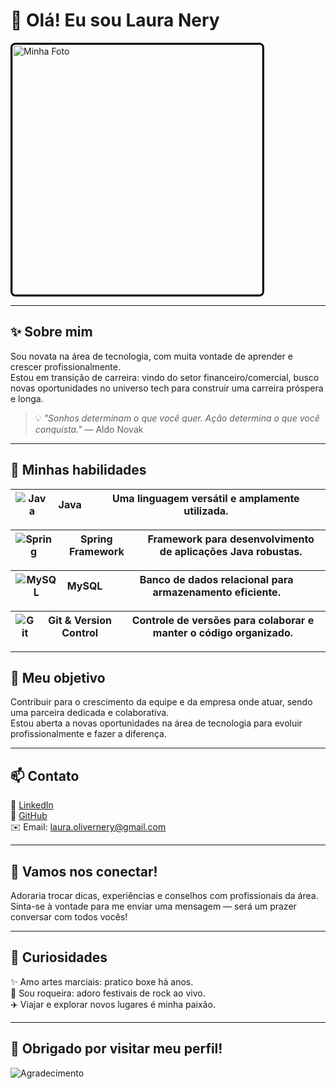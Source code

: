# 👋 Olá! Eu sou **Laura Nery**  

  <img src="sua-foto.jpg" alt="Minha Foto" style="width: 400px; border: 3px solid #000; border-radius: 8px;">

---

## ✨ Sobre mim

Sou novata na área de tecnologia, com muita vontade de aprender e crescer profissionalmente.  
Estou em transição de carreira: vindo do setor financeiro/comercial, busco novas oportunidades no universo tech para construir uma carreira próspera e longa.

> 💡 *"Sonhos determinam o que você quer. Ação determina o que você conquista."* — Aldo Novak

---

## 🚀 Minhas habilidades

| ![Java](https://github.com/user-attachments/assets/65a9e0e8-0835-4ced-84d9-7230683207a2) | **Java** | Uma linguagem versátil e amplamente utilizada. |
| :--: | :--: | :----------------------------------------------: |

| ![Spring](https://github.com/user-attachments/assets/e8a927ca-d800-4fe2-a881-5340b3c81fb1) | **Spring Framework** | Framework para desenvolvimento de aplicações Java robustas. |
| :--: | :--: | :--------------------------------------------------------------: |

| ![MySQL](https://github.com/user-attachments/assets/06f34601-100e-4025-bf10-8f68efabd446) | **MySQL** | Banco de dados relacional para armazenamento eficiente. |
| :--: | :--: | :------------------------------------------------------------: |

| ![Git](https://github.com/user-attachments/assets/7574bb57-ecde-40f0-99ee-7d51c11f590f) | **Git & Version Control** | Controle de versões para colaborar e manter o código organizado. |
| :--: | :--: | :--------------------------------------------------------------: |

---

## 🎯 Meu objetivo

Contribuir para o crescimento da equipe e da empresa onde atuar, sendo uma parceira dedicada e colaborativa.  
Estou aberta a novas oportunidades na área de tecnologia para evoluir profissionalmente e fazer a diferença.

---

## 📫 Contato

🔗 [LinkedIn](https://www.linkedin.com/in/laura-nery-lon1999/)  
🐙 [GitHub](https://github.com/LauNery)  
✉️ Email: [laura.olivernery@gmail.com](mailto:laura.olivernery@gmail.com)

---

## 🌟 Vamos nos conectar!

Adoraria trocar dicas, experiências e conselhos com profissionais da área.  
Sinta-se à vontade para me enviar uma mensagem — será um prazer conversar com todos vocês!

---

## 🎉 Curiosidades

✨ Amo artes marciais: pratico boxe há anos.  
🎸 Sou roqueira: adoro festivais de rock ao vivo.  
✈️ Viajar e explorar novos lugares é minha paixão.

---

## 🙏 Obrigado por visitar meu perfil!

![Agradecimento](https://github.com/user-attachments/assets/a7001f54-9fe7-4f35-939b-e3c69a2d9dec)
